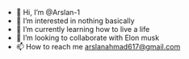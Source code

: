- 👋 Hi, I’m @Arslan-1
- 👀 I’m interested in nothing basically 
- 🌱 I’m currently learning how to live a life 
- 💞️ I’m looking to collaborate with Elon musk 
- 📫 How to reach me arslanahmad617@gmail.com

<!---
Arslan-1/Arslan-1 is a ✨ special ✨ repository because its `README.md` (this file) appears on your GitHub profile.
You can click the Preview link to take a look at your changes.
--->
